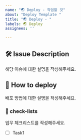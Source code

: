 ```yaml
---
name: "🌏 Deploy - 작업할 것"
about: "Deploy Template "
title: "🌏 Deploy - "
labels: 🌏 Deploy
assignees: ''

---
```


## 🛠️ Issue Description
[//]: # (이슈 설명)
해당 이슈에 대한 설명을 작성해주세요.

## 💭 How to deploy
[//]: # (배포 방법)
배포 방법에 대한 설명을 작성해주세요.

### 📝 check-lists
[//]: # (체크리스트 설정)
업무 체크리스트를 작성해주세요.
- [ ] Task1
